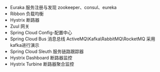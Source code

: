 * Euraka 服务注册与发现 zookeeper、consul、eureka
* Ribbon 负载均衡
* Hystrix 断路器
* Zuul 网关
* Spring Cloud Config-配置中心
* Spring Cloud Bus 消息总线 ActiveMQ\Kafka\RabbitMQ\RocketMQ 采用kafka进行演示
* Spring Cloud Sleuth 服务链路跟踪器
* Hystrix Dashboard 断路器监控
* Hystrix Turbine 断路器聚合监控